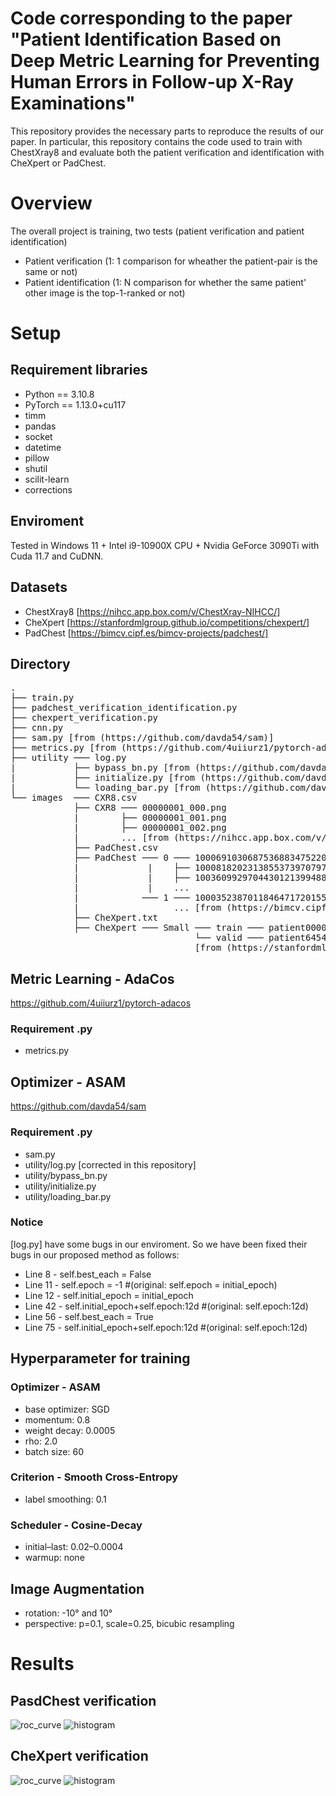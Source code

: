 # Code corresponding to the paper "Patient Identification Based on Deep Metric Learning for Preventing Human Errors in Follow-up X-Ray Examinations"

This repository provides the necessary parts to reproduce the results of our paper. In particular, this repository contains the code used to train with ChestXray8 and evaluate both the patient verification and identification with CheXpert or PadChest.

# Overview
The overall project is training, two tests (patient verification and patient identification)

* Patient verification (1: 1 comparison for wheather the patient-pair is the same or not)
* Patient identification (1: N comparison for whether the same patient' other image is the top-1-ranked or not)

# Setup
## Requirement libraries
* Python == 3.10.8
* PyTorch == 1.13.0+cu117
* timm
* pandas
* socket
* datetime
* pillow
* shutil
* scilit-learn
* corrections
## Enviroment
Tested in Windows 11 + Intel i9-10900X CPU + Nvidia GeForce 3090Ti with Cuda 11.7 and CuDNN.

## Datasets
* ChestXray8 [https://nihcc.app.box.com/v/ChestXray-NIHCC/]
* CheXpert [https://stanfordmlgroup.github.io/competitions/chexpert/]
* PadChest [https://bimcv.cipf.es/bimcv-projects/padchest/]

## Directory
<pre>
.
├── train.py
├── padchest_verification_identification.py
├── chexpert_verification.py
├── cnn.py
├── sam.py [from (https://github.com/davda54/sam)]
├── metrics.py [from (https://github.com/4uiiurz1/pytorch-adacos)]
├── utility ─── log.py
|           ├── bypass_bn.py [from (https://github.com/davda54/sam)]
|           ├── initialize.py [from (https://github.com/davda54/sam)]
|           └── loading_bar.py [from (https://github.com/davda54/sam)]
└── images  ─── CXR8.csv
            ├── CXR8 ─── 00000001_000.png
            |        ├── 00000001_001.png
            |        ├── 00000001_002.png
            |        ... [from (https://nihcc.app.box.com/v/ChestXray-NIHCC/)]
            ├── PadChest.csv
            ├── PadChest ─── 0 ─── 100069103068753688347522093561206841448_7197k3.png
            |             |    ├── 100081820231385537397079729591266436694_8o3uj2.png
            |             |    ├── 100360992970443012139948853258191567510_orx7ef.png
            |             |    ...
            |            ─── 1 ─── 100035238701184647172015593785663345624_vb6v1o.png
            |                  ... [from (https://bimcv.cipf.es/bimcv-projects/padchest/)]
            ├── CheXpert.txt
            ├── CheXpert ─── Small ─── train ─── patient00001 ─── ...
                                   └── valid ─── patient64541 ─── ...
                                   [from (https://stanfordmlgroup.github.io/competitions/chexpert/)]
</pre>

## Metric Learning - AdaCos
https://github.com/4uiiurz1/pytorch-adacos
### Requirement .py
* metrics.py

## Optimizer - ASAM
https://github.com/davda54/sam
### Requirement .py
* sam.py
* utility/log.py [corrected in this repository]
* utility/bypass_bn.py
* utility/initialize.py
* utility/loading_bar.py

### Notice
[log.py] have some bugs in our enviroment. So we have been fixed their bugs in our proposed method as follows:
* Line  8 - self.best_each = False
* Line 11 - self.epoch = -1 #(original: self.epoch = initial_epoch)
* Line 12 - self.initial_epoch = initial_epoch
* Line 42 - self.initial_epoch+self.epoch:12d #(original: self.epoch:12d)
* Line 56 - self.best_each = True
* Line 75 - self.initial_epoch+self.epoch:12d #(original: self.epoch:12d)

## Hyperparameter for training
### Optimizer - ASAM
* base optimizer: SGD
* momentum: 0.8
* weight decay: 0.0005
* rho: 2.0
* batch size: 60
### Criterion - Smooth Cross-Entropy 
* label smoothing: 0.1
### Scheduler - Cosine-Decay
* initial–last: 0.02–0.0004
* warmup: none

## Image Augmentation 
* rotation: -10° and 10° 
* perspective: p=0.1, scale=0.25, bicubic resampling


# Results
## PasdChest verification
![roc_curve](https://github.com/d83yk/dml-cxr-patient-identification/assets/34432011/69629522-8d8c-4b08-ab04-5607bbdca2bd)
![histogram](https://github.com/d83yk/dml-cxr-patient-identification/assets/34432011/6e1defef-53ef-4a56-a6dd-cf75d13d1ec6)

## CheXpert verification
![roc_curve](https://github.com/d83yk/dml-cxr-patient-identification/assets/34432011/f4409494-273a-4e87-a84a-9d4a490cd58a)
![histogram](https://github.com/d83yk/dml-cxr-patient-identification/assets/34432011/763cd212-a2b1-4b40-8d1b-131259716fc6)
